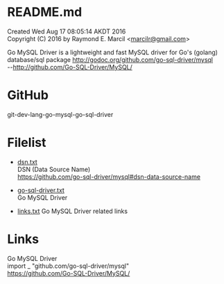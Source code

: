 # README.md
Created Wed Aug 17 08:05:14 AKDT 2016  
Copyright (C) 2016 by Raymond E. Marcil &lt;marcilr@gmail.com&gt;  


Go MySQL Driver is a lightweight and fast MySQL driver for Go's
(golang) database/sql package
http://godoc.org/github.com/go-sql-driver/mysql  
--http://github.com/Go-SQL-Driver/MySQL/


GitHub
======
git-dev-lang-go-mysql-go-sql-driver


Filelist  
========  
* [dsn.txt](https://github.com/marcilr/git-dev-lang-go-mysql-go-sql-driver/blob/master/dsn.txt)  
DSN (Data Source Name)  
https://github.com/go-sql-driver/mysql#dsn-data-source-name  

* [go-sql-driver.txt](https://github.com/marcilr/git-dev-lang-go-mysql-go-sql-driver/blob/master/go-sql-driver.txt)  
Go MySQL Driver  

* [links.txt](https://github.com/marcilr/git-dev-lang-go-mysql-go-sql-driver/blob/master/links.txt)
Go MySQL Driver related links  



Links  
=====  
Go MySQL Driver  
import _ "github.com/go-sql-driver/mysql"  
https://github.com/Go-SQL-Driver/MySQL/  

